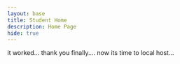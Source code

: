 ```yaml
---
layout: base
title: Student Home 
description: Home Page
hide: true
---
```


it worked...
thank you finally....
now its time to local host...
